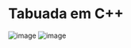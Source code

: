 # Tabuada em C++
![image](https://github.com/LuizHenrique404/Tabuada-CPP/assets/143651783/221c393b-9784-45ba-a5d2-dade1577ea2d)
![image](https://github.com/LuizHenrique404/Tabuada-CPP/assets/143651783/aadc5cd5-4667-4d37-b4a5-f9d7682b6d6d)

